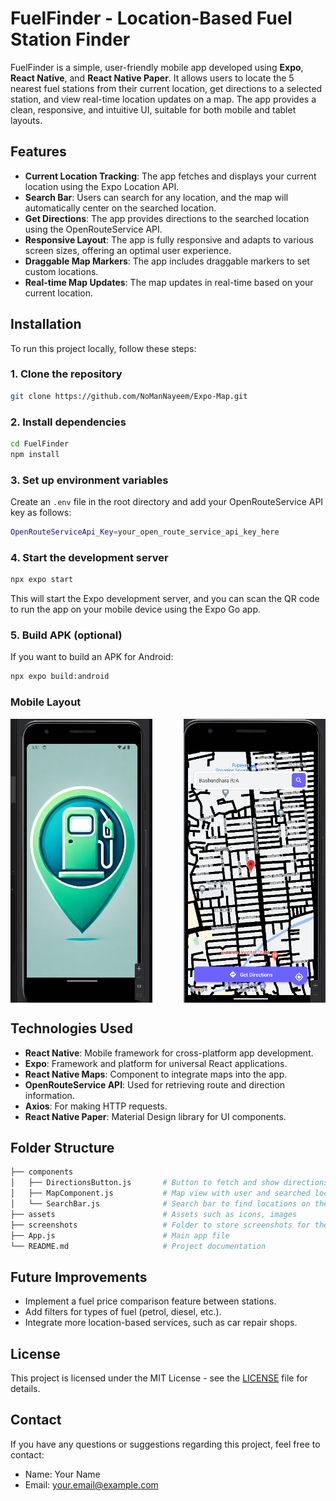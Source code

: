
# FuelFinder - Location-Based Fuel Station Finder

FuelFinder is a simple, user-friendly mobile app developed using **Expo**, **React Native**, and **React Native Paper**. It allows users to locate the 5 nearest fuel stations from their current location, get directions to a selected station, and view real-time location updates on a map. The app provides a clean, responsive, and intuitive UI, suitable for both mobile and tablet layouts.

## Features

- **Current Location Tracking**: The app fetches and displays your current location using the Expo Location API.
- **Search Bar**: Users can search for any location, and the map will automatically center on the searched location.
- **Get Directions**: The app provides directions to the searched location using the OpenRouteService API.
- **Responsive Layout**: The app is fully responsive and adapts to various screen sizes, offering an optimal user experience.
- **Draggable Map Markers**: The app includes draggable markers to set custom locations.
- **Real-time Map Updates**: The map updates in real-time based on your current location.

## Installation

To run this project locally, follow these steps:

### 1. Clone the repository
```bash
git clone https://github.com/NoManNayeem/Expo-Map.git
```

### 2. Install dependencies
```bash
cd FuelFinder
npm install
```

### 3. Set up environment variables
Create an `.env` file in the root directory and add your OpenRouteService API key as follows:
```bash
OpenRouteServiceApi_Key=your_open_route_service_api_key_here
```

### 4. Start the development server
```bash
npx expo start
```
This will start the Expo development server, and you can scan the QR code to run the app on your mobile device using the Expo Go app.

### 5. Build APK (optional)
If you want to build an APK for Android:
```bash
npx expo build:android
```

### Mobile Layout

<div style="display: flex; justify-content: space-between;">
  <img src="./screenshots/screenshot1.png" alt="Mobile Screenshot 1" style="width: 45%;">
  <img src="./screenshots/screenshot2.png" alt="Mobile Screenshot 2" style="width: 45%;">
</div>


## Technologies Used

- **React Native**: Mobile framework for cross-platform app development.
- **Expo**: Framework and platform for universal React applications.
- **React Native Maps**: Component to integrate maps into the app.
- **OpenRouteService API**: Used for retrieving route and direction information.
- **Axios**: For making HTTP requests.
- **React Native Paper**: Material Design library for UI components.

## Folder Structure

```bash
├── components
│   ├── DirectionsButton.js       # Button to fetch and show directions
│   ├── MapComponent.js           # Map view with user and searched locations
│   └── SearchBar.js              # Search bar to find locations on the map
├── assets                        # Assets such as icons, images
├── screenshots                   # Folder to store screenshots for the README
├── App.js                        # Main app file
└── README.md                     # Project documentation
```

## Future Improvements

- Implement a fuel price comparison feature between stations.
- Add filters for types of fuel (petrol, diesel, etc.).
- Integrate more location-based services, such as car repair shops.

## License

This project is licensed under the MIT License - see the [LICENSE](LICENSE) file for details.

## Contact

If you have any questions or suggestions regarding this project, feel free to contact:

- Name: Your Name
- Email: your.email@example.com
